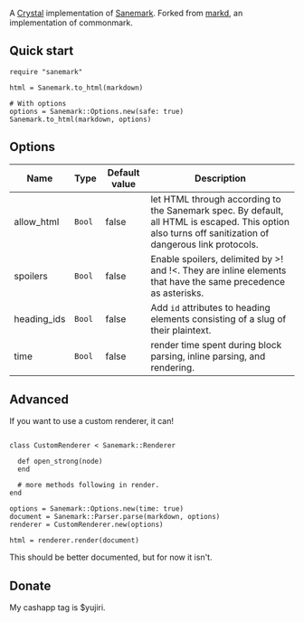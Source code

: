 A [Crystal](https://crystal-lang.org) implementation of [Sanemark](https://yujiri.xyz/sanemark). Forked from [markd](https://github.com/icyleaf/markd), an implementation of commonmark.

## Quick start

```crystal
require "sanemark"

html = Sanemark.to_html(markdown)

# With options
options = Sanemark::Options.new(safe: true)
Sanemark.to_html(markdown, options)
```

## Options

| Name        | Type   | Default value | Description                                                                                                                                                                   |
| ----------- | ------ | ------------- | ----------------------------------------------------------------------------------------------------------------------------------------------------------------------------- |
| allow_html  | `Bool` | false         | let HTML through according to the Sanemark spec. By default, all HTML is escaped. This option also turns off sanitization of dangerous link protocols.                        |
| spoilers    | `Bool` | false         | Enable spoilers, delimited by >! and !<. They are inline elements that have the same precedence as asterisks.                                                                 |
| heading_ids | `Bool` | false         | Add `id` attributes to heading elements consisting of a slug of their plaintext.                                                                                              |
| time        | `Bool` | false         | render time spent during block parsing, inline parsing, and rendering.                                                                                                        |

## Advanced

If you want to use a custom renderer, it can!

```crystal

class CustomRenderer < Sanemark::Renderer

  def open_strong(node)
  end

  # more methods following in render.
end

options = Sanemark::Options.new(time: true)
document = Sanemark::Parser.parse(markdown, options)
renderer = CustomRenderer.new(options)

html = renderer.render(document)
```

This should be better documented, but for now it isn't.

## Donate

My cashapp tag is $yujiri.
